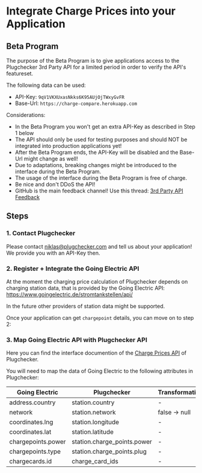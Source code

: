 # Integrate Charge Prices into your Application

## Beta Program

The purpose of the Beta Program is to give applications access to  the Plugchecker 3rd Party API for a limited period in order to verify the API's featureset.

The following data can be used:

* API-Key: `9qV1VKXUxasNkks6K95AUjOjTWxyGvFR` 
* Base-Url: `https://charge-compare.herokuapp.com`

Considerations:

* In the Beta Program you won't get an extra API-Key as described in Step 1 below
* The API should only be used for testing purposes and should NOT be integrated into production applications yet!
* After the Beta Program ends, the API-Key will be disabled and the Base-Url might change as well!
* Due to adaptations, breaking changes might be introduced to the interface during the Beta Program.
* The usage of the interface during the Beta Program is free of charge.
* Be nice and don't DDoS the API!
* GitHub is the main feedback channel! Use this thread: [3rd Party API Feedback](https://github.com/hoenic07/plugchecker/issues/38)

## Steps

### 1. Contact Plugchecker

Please contact niklas@plugchecker.com and tell us about your application!
We provide you with an API-Key then.

### 2. Register + Integrate the Going Electric API

At the moment the charging price calculation of Plugchecker depends on charging station data, that is provided by the Going Electric API: https://www.goingelectric.de/stromtankstellen/api/

In the future other providers of station data might be supported.

Once your application can get `chargepoint` details, you can move on to step 2:

### 3. Map Going Electric API with Plugchecker API

Here you can find the interface documention of the [Charge Prices API](../api/v1/charge_prices/index.md) of Plugchecker.

You will need to map the data of Going Electric to the following attributes in Plugchecker:

| **Going Electric** | **Plugchecker**             | **Transformation** |
| ------------------ | --------------------------- | ------------------ |
| address.country    | station.country             | -                  |
| network            | station.network             | false -> null      |
| coordinates.lng    | station.longitude           | -                  |
| coordinates.lat    | station.latitude            | -                  |
| chargepoints.power | station.charge_points.power | -                  |
| chargepoints.type  | station.charge_points.plug  | -                  |
| chargecards.id     | charge_card_ids             | -                  |